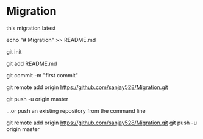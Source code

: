 # Migration

this migration latest

echo "# Migration" >> README.md

git init

git add README.md

git commit -m "first commit"

git remote add origin https://github.com/sanjay528/Migration.git

git push -u origin master

…or push an existing repository from the command line

git remote add origin https://github.com/sanjay528/Migration.git
git push -u origin master
